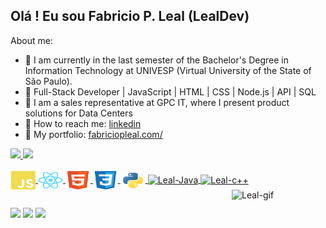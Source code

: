 ## Olá ! Eu sou Fabricio P. Leal (LealDev)

About me:
- 📝 I am currently in the last semester of the Bachelor's Degree in Information Technology at UNIVESP (Virtual University of the State of São Paulo).
- 🛃 Full-Stack Developer | JavaScript | HTML | CSS | Node.js | API | SQL
- 👀 I am a sales representative at GPC IT, where I present product solutions for Data Centers
- 💞️ How to reach me: [linkedin](https://www.linkedin.com/in/lealdev/)
- 🚀 My portfolio: [fabriciopleal.com/](https://fabriciopleal.com/)

<div>
  <a href="https://lealdevhub.github.io/Portfolio">
  <img height="180em" src="https://github-readme-stats.vercel.app/api?username=LealDevhub&show_icons=true&theme=tokyonight">
  <img height="180em" src="https://github-readme-stats.vercel.app/api/top-langs/?username=LealDevhub&layout=donut&langs_count=16&theme=tokyonight">
</div>

<div style="display: inline_block"><br>
  <img align="center" alt="Leal-Js" height="30" width="40" src="https://raw.githubusercontent.com/devicons/devicon/master/icons/javascript/javascript-plain.svg">
  <img align="center" alt="Leal-React" height="30" width="40" src="https://raw.githubusercontent.com/devicons/devicon/master/icons/react/react-original.svg">
  <img align="center" alt="Leal-HTML" height="30" width="40" src="https://raw.githubusercontent.com/devicons/devicon/master/icons/html5/html5-original.svg">
  <img align="center" alt="Leal-CSS" height="30" width="40" src="https://raw.githubusercontent.com/devicons/devicon/master/icons/css3/css3-original.svg">
  <img align="center" alt="Leal-Python" height="30" width="40" src="https://raw.githubusercontent.com/devicons/devicon/master/icons/python/python-original.svg">
  <img align="center" alt="Leal-Java" height="30" width="40" src="https://cdn.jsdelivr.net/gh/devicons/devicon/icons/java/java-original.svg" />
  <img align="center" alt="Leal-c++" height="30" width="40" src="https://cdn.jsdelivr.net/gh/devicons/devicon/icons/cplusplus/cplusplus-original.svg" />
<img align="right" alt="Leal-gif" src="https://media.discordapp.net/attachments/1189358822737846415/1189359071762063430/Design_sem_nome.gif" width="150" />
          
</div>

##

<div>
   <a 
     href="https://instagram.com/lealdev" target="_blank"><img src="https://img.shields.io/badge/-Instagram-%23E4405F?style=for-the-badge&logo=instagram&logoColor=white" target="_blank"></a>
<!--- <a href="https://discord.gg/wagxzStdcR" target="_blank"><img src="https://img.shields.io/badge/Discord-7289DA?style=for-the-badge&logo=discord&logoColor=white" target="_blank"></a> --->
  <a href = "mailto:fabricio.pereira.leal@gmail.com"><img src="https://img.shields.io/badge/-Gmail-%23333?style=for-the-badge&logo=gmail&logoColor=white" target="_blank"></a>
  <a href="https://www.linkedin.com/in/lealdev" target="_blank"><img src="https://img.shields.io/badge/-LinkedIn-%230077B5?style=for-the-badge&logo=linkedin&logoColor=white" target="_blank"></a> 
</div>



<!--- <img align="right" height="590rem" src="https://raw.githubusercontent.com/gist/LealDevhub/b9041e20f84fa21004d41d970a198413/raw/6260b4c06231d4ebae2916cb37a9c77e6712546b/githubcard.svg"/>
<h1 align="left">Hi <img src"https://raw.githubusercontent.com/kaueMarques/kaueMarques/master/hi.gif"  width="30px" />, i´m Fabricio P. Leal   </h1>
<p align="left"> <img src="https://komarev.com/ghpvc/?username=FPLealhub&color=yellow" alt="Profile view" /> </p>

- 👋 Hi, I’m @LealDevhub
- 👀 I’m interested in enter the field of information technology
- 🌱 I'm currently learning programming at rocketseat  
- 💞️ I’m looking to collaborate on backend development
- 📫 How to reach me: @lealdev on instagram

--->

<br></br>

<!---
LealDevhub/LealDevhub is a ✨ special ✨ repository because its `README.md` (this file) appears on your GitHub profile.
You can click the Preview link to take a look at your changes.
--->
